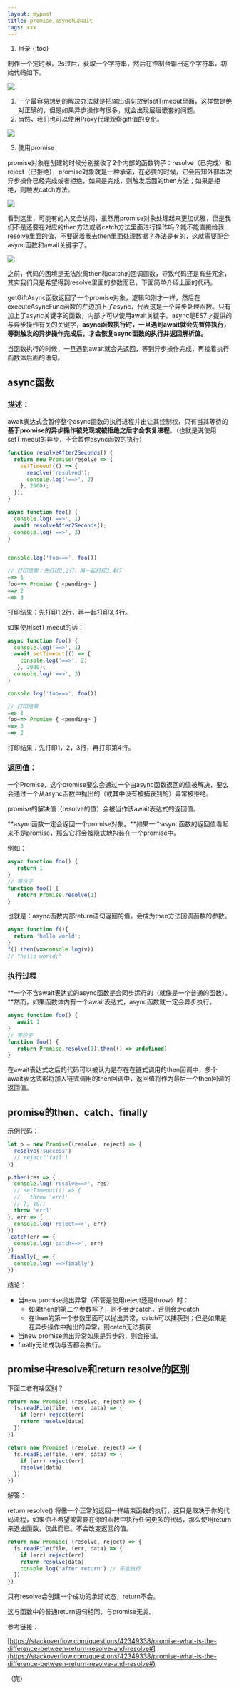 ```yaml
---
layout: mypost
title: promise,async和await
tags: xxx
---
```


1. 目录
{:toc}

<!--more-->

制作一个定时器，2s过后，获取一个字符串，然后在控制台输出这个字符串，初始代码如下。

![](/image/5.png)

1. 一个最容易想到的解决办法就是把输出语句放到setTimeout里面，这样做是绝对正确的，但是如果异步操作有很多，就会出现层层嵌套的问题。
2. 当然，我们也可以使用Proxy代理观察gift值的变化。

![](/image/6.png)



3. 使用promise

promise对象在创建的时候分别接收了2个内部的函数钩子：resolve（已完成）和reject（已拒绝），promise对象就是一种承诺，在必要的时候，它会告知外部本次异步操作已经完成或者拒绝，如果是完成，则触发后面的then方法；如果是拒绝，则触发catch方法。

![](/image/7.png)


看到这里，可能有的人又会纳闷，虽然用promise对象处理起来更加优雅，但是我们不是还要在对应的then方法或者catch方法里面进行操作吗？能不能直接给我resolve里面的值，不要逼着我去then里面处理数据？办法是有的，这就需要配合async函数和await关键字了。

![](/image/8.png)



之前，代码的困境是无法脱离then和catch的回调函数，导致代码还是有些冗余，其实我们只是希望得到resolve里面的参数而已，下面简单介绍上面的代码。

getGiftAsync函数返回了一个promise对象，逻辑和刚才一样，然后在executeAsyncFunc函数的左边加上了async，代表这是一个异步处理函数。只有加上了async关键字的函数，内部才可以使用await关键字。async是ES7才提供的与异步操作有关的关键字，**async函数执行时，一旦遇到await就会先暂停执行，等到触发的异步操作完成后，才会恢复async函数的执行并返回解析值。**

当函数执行的时候，一旦遇到await就会先返回，等到异步操作完成，再接着执行函数体后面的语句。



## async函数

### 描述：

await表达式会暂停整个async函数的执行进程并出让其控制权，只有当其等待的**基于promise的异步操作被兑现或被拒绝之后才会恢复进程**。（也就是说使用setTimeout的异步，不会暂停async函数的执行）



```ts
function resolveAfter2Seconds() {
  return new Promise(resolve => {
    setTimeout(() => {
      resolve('resolved');
      console.log('==>', 2)
    }, 2000);
  });
}

async function foo() {
  console.log('==>', 1)
  await resolveAfter2Seconds();
  console.log('==>', 3)
}


console.log('foo==>', foo())

// 打印结果：先打印1,2行，再一起打印3,4行
==> 1
foo==> Promise { <pending> }
==> 2
==> 3

```

打印结果：先打印1,2行，再一起打印3,4行。



如果使用setTimeout的话：

```ts
async function foo() {
  console.log('==>', 1)
  await setTimeout(() => {
    console.log('==>', 2)
   }, 2000);
  console.log('==>', 3)
}

console.log('foo==>', foo())

// 打印结果
==> 1
foo==> Promise { <pending> }
==> 3
==> 2

```

打印结果：先打印1，2，3行，再打印第4行。



### 返回值：

一个Promise，这个promise要么会通过一个由async函数返回的值被解决，要么会通过一个从async函数中抛出的（或其中没有被捕获到的）异常被拒绝。

promise的解决值（resolve的值）会被当作该await表达式的返回值。

**async函数一定会返回一个promise对象。**如果一个async函数的返回值看起来不是promise，那么它将会被隐式地包装在一个promise中。



例如：

```ts
async function foo() {
   return 1
}
// 等价于
function foo() {
   return Promise.resolve(1)
}

```

也就是：async函数内部return语句返回的值，会成为then方法回调函数的参数。

```ts
async function f(){
  return 'hello world';
}
f().then(v=>console.log(v))
// "hello world;"
```

### 执行过程

**一个不含await表达式的async函数是会同步运行的（就像是一个普通的函数）。**然而，如果函数体内有一个await表达式，async函数就一定会异步执行。

```ts
async function foo() {
   await 1
}
// 等价于
function foo() {
   return Promise.resolve(1).then(() => undefined)
}

```

在await表达式之后的代码可以被认为是存在在链式调用的then回调中，多个await表达式都将加入链式调用的then回调中，返回值将作为最后一个then回调的返回值。


## promise的then、catch、finally

示例代码：

```js
let p = new Promise((resolve, reject) => {
  resolve('success')
  // reject('fail')
})

p.then(res => {
  console.log('resolve==>', res)
  // setTimeout(() => {
  //   throw 'err1'
  // }, 10);
  throw 'err1'
}, err => {
  console.log('reject==>', err)
})
.catch(err => {
  console.log('catch==>', err)
})
.finally(_ => {
  console.log('==>finally')
})
```



结论：

- 当new promise抛出异常（不管是使用reject还是throw）时：
    - 如果then的第二个参数写了，则不会走catch，否则会走catch
    - 在then的第一个参数里面可以抛出异常，catch可以捕获到；但是如果是在异步操作中抛出的异常，则catch无法捕获
- 当new promise抛出异常如果是异步的，则会报错。
- finally无论成功与否都会执行。


## promise中resolve和return resolve的区别

下面二者有啥区别？

```ts
return new Promise( (resolve, reject) => {
  fs.readFile(file, (err, data) => {
    if (err) reject(err)
    return resolve(data)
  })
})

return new Promise( (resolve, reject) => {
  fs.readFile(file, (err, data) => {
    if (err) reject(err)
    resolve(data)
  })
})

```



解答：

return resolve() 将像一个正常的返回一样结束函数的执行，这只是取决于你的代码流程，如果你不希望或需要在你的函数中执行任何更多的代码，那么使用return来退出函数，仅此而已。不会改变返回的值。

```ts
return new Promise( (resolve, reject) => {
  fs.readFile(file, (err, data) => {
    if (err) reject(err)
    return resolve(data)
    console.log('after return') // 不会执行
  })
})
```

只有resolve会创建一个成功的承诺状态，return不会。

这与函数中的普通return语句相同，与promise无关。



参考链接：

[https://stackoverflow.com/questions/42349338/promise-what-is-the-difference-between-return-resolve-and-resolve#](https://stackoverflow.com/questions/42349338/promise-what-is-the-difference-between-return-resolve-and-resolve#)

（完）

